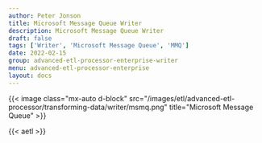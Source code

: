 ```yaml
---
author: Peter Jonson
title: Microsoft Message Queue Writer
description: Microsoft Message Queue Writer
draft: false
tags: ['Writer', 'Microsoft Message Queue', 'MMQ']
date: 2022-02-15
group: advanced-etl-processor-enterprise-writer
menu: advanced-etl-processor-enterprise
layout: docs
---
```


{{< image class="mx-auto d-block"  src="/images/etl/advanced-etl-processor/transforming-data/writer/msmq.png" title="Microsoft Message Queue" >}}

{{< aetl >}}
